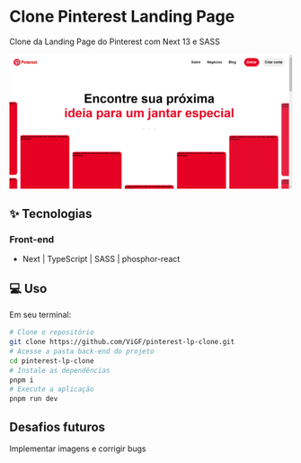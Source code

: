 # Clone Pinterest Landing Page
Clone da Landing Page do Pinterest com Next 13 e SASS

![cover](/public/images/home.png)

## ✨ Tecnologias
### Front-end
- Next | TypeScript | SASS | phosphor-react

## 💻 Uso
Em seu terminal:
```bash
# Clone o repositório
git clone https://github.com/ViGF/pinterest-lp-clone.git
# Acesse a pasta back-end do projeto
cd pinterest-lp-clone
# Instale as dependências
pnpm i
# Execute a aplicação
pnpm run dev
```

## Desafios futuros
Implementar imagens e corrigir bugs